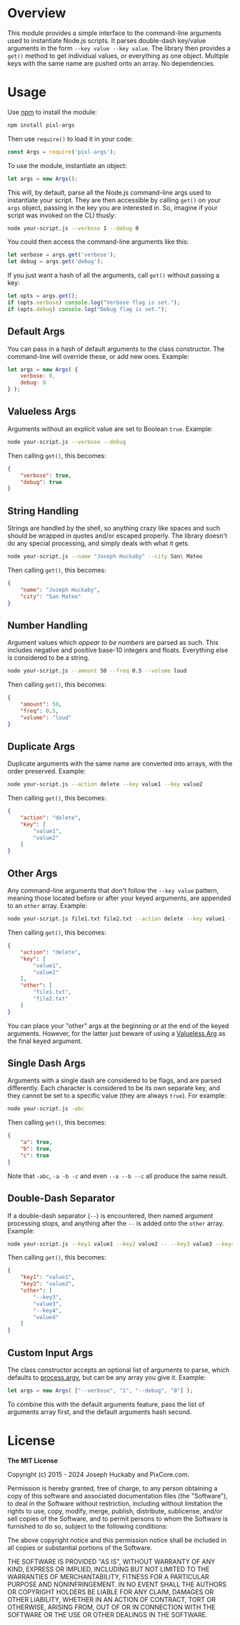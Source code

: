 # Overview

This module provides a simple interface to the command-line arguments used to instantiate Node.js scripts.  It parses double-dash key/value arguments in the form `--key value --key value`.  The library then provides a `get()` method to get individual values, or everything as one object.  Multiple keys with the same name are pushed onto an array.  No dependencies.

# Usage

Use [npm](https://www.npmjs.com/) to install the module:

```sh
npm install pixl-args
```

Then use `require()` to load it in your code:

```js
const Args = require('pixl-args');
```

To use the module, instantiate an object:

```js
let args = new Args();
```

This will, by default, parse all the Node.js command-line args used to instantiate your script.  They are then accessible by calling `get()` on your `args` object, passing in the key you are interested in.  So, imagine if your script was invoked on the CLI thusly:

```sh
node your-script.js --verbose 1 --debug 0
```

You could then access the command-line arguments like this:

```js
let verbose = args.get('verbose');
let debug = args.get('debug');
```

If you just want a hash of all the arguments, call `get()` without passing a key:

```js
let opts = args.get();
if (opts.verbose) console.log("Verbose flag is set.");
if (opts.debug) console.log("Debug flag is set.");
```

## Default Args

You can pass in a hash of default arguments to the class constructor.  The command-line will override these, or add new ones.  Example:

```js
let args = new Args( {
	verbose: 0,
	debug: 0
} );
```

## Valueless Args

Arguments without an explicit value are set to Boolean `true`.  Example:

```sh
node your-script.js --verbose --debug
```

Then calling `get()`, this becomes:

```json
{
	"verbose": true,
	"debug": true
}
```

## String Handling

Strings are handled by the shell, so anything crazy like spaces and such should be wrapped in quotes and/or escaped properly.  The library doesn't do any special processing, and simply deals with what it gets.

```sh
node your-script.js --name "Joseph Huckaby" --city San\ Mateo
```

Then calling `get()`, this becomes:

```json
{
	"name": "Joseph Huckaby",
	"city": "San Mateo"
}
```

## Number Handling

Argument values which *appear to be numbers* are parsed as such.  This includes negative and positive base-10 integers and floats.  Everything else is considered to be a string.

```sh
node your-script.js --amount 50 --freq 0.5 --volume loud
```

Then calling `get()`, this becomes:

```json
{
	"amount": 50,
	"freq": 0.5,
	"volume": "loud"
}
```

## Duplicate Args

Duplicate arguments with the same name are converted into arrays, with the order preserved.  Example:

```sh
node your-script.js --action delete --key value1 --key value2
```

Then calling `get()`, this becomes:

```json
{
	"action": "delete",
	"key": [
		"value1",
		"value2"
	]
}
```

## Other Args

Any command-line arguments that don't follow the `--key value` pattern, meaning those located before or after your keyed arguments, are appended to an `other` array.  Example:

```sh
node your-script.js file1.txt file2.txt --action delete --key value1 --key value2
```

Then calling `get()`, this becomes:

```json
{
	"action": "delete",
	"key": [
		"value1",
		"value2"
	],
	"other": [
		"file1.txt",
		"file2.txt"
	]
}
```

You can place your "other" args at the beginning or at the end of the keyed arguments.  However, for the latter just beware of using a [Valueless Arg](#valueless-args) as the final keyed argument.

## Single Dash Args

Arguments with a single dash are considered to be flags, and are parsed differently.  Each character is considered to be its own separate key, and they cannot be set to a specific value (they are always `true`).  For example:

```sh
node your-script.js -abc
```

Then calling `get()`, this becomes:

```json
{
	"a": true,
	"b": true,
	"c": true
}
```

Note that `-abc`, `-a -b -c` and even `--a --b --c` all produce the same result.

## Double-Dash Separator

If a double-dash separator (`--`) is encountered, then named argument processing stops, and anything after the `--` is added onto the `other` array.  Example:

```sh
node your-script.js --key1 value1 --key2 value2 -- --key3 value3 --key4 value4
```

Then calling `get()`, this becomes:

```json
{
	"key1": "value1",
	"key2": "value2",
	"other": [
		"--key3",
		"value3",
		"--key4",
		"value4"
	]
}
```

## Custom Input Args

The class constructor accepts an optional list of arguments to parse, which defaults to [process.argv](https://nodejs.org/docs/latest/api/process.html#processargv), but can be any array you give it.  Example:

```js
let args = new Args( ["--verbose", "1", "--debug", "0"] );
```

To combine this with the default arguments feature, pass the list of arguments array first, and the default arguments hash second.

# License

**The MIT License**

Copyright (c) 2015 - 2024 Joseph Huckaby and PixCore.com.

Permission is hereby granted, free of charge, to any person obtaining a copy
of this software and associated documentation files (the "Software"), to deal
in the Software without restriction, including without limitation the rights
to use, copy, modify, merge, publish, distribute, sublicense, and/or sell
copies of the Software, and to permit persons to whom the Software is
furnished to do so, subject to the following conditions:

The above copyright notice and this permission notice shall be included in
all copies or substantial portions of the Software.

THE SOFTWARE IS PROVIDED "AS IS", WITHOUT WARRANTY OF ANY KIND, EXPRESS OR
IMPLIED, INCLUDING BUT NOT LIMITED TO THE WARRANTIES OF MERCHANTABILITY,
FITNESS FOR A PARTICULAR PURPOSE AND NONINFRINGEMENT. IN NO EVENT SHALL THE
AUTHORS OR COPYRIGHT HOLDERS BE LIABLE FOR ANY CLAIM, DAMAGES OR OTHER
LIABILITY, WHETHER IN AN ACTION OF CONTRACT, TORT OR OTHERWISE, ARISING FROM,
OUT OF OR IN CONNECTION WITH THE SOFTWARE OR THE USE OR OTHER DEALINGS IN
THE SOFTWARE.
